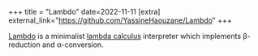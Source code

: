 +++
title = "Lambdo"
date=2022-11-11
[extra]
external_link="https://github.com/YassineHaouzane/Lambdo"
+++

[Lambdo](https://github.com/YassineHaouzane/Lambdo) is a minimalist [lambda calculus](https://en.wikipedia.org/wiki/Lambda_calculus) interpreter
which implements β-reduction and α-conversion.
